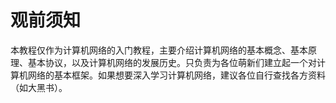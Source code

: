 # 观前须知

本教程仅作为计算机网络的入门教程，主要介绍计算机网络的基本概念、基本原理、基本协议，以及计算机网络的发展历史。只负责为各位萌新们建立起一个对计算机网络的基本框架。如果想要深入学习计算机网络，建议各位自行查找各方资料（如大黑书）。